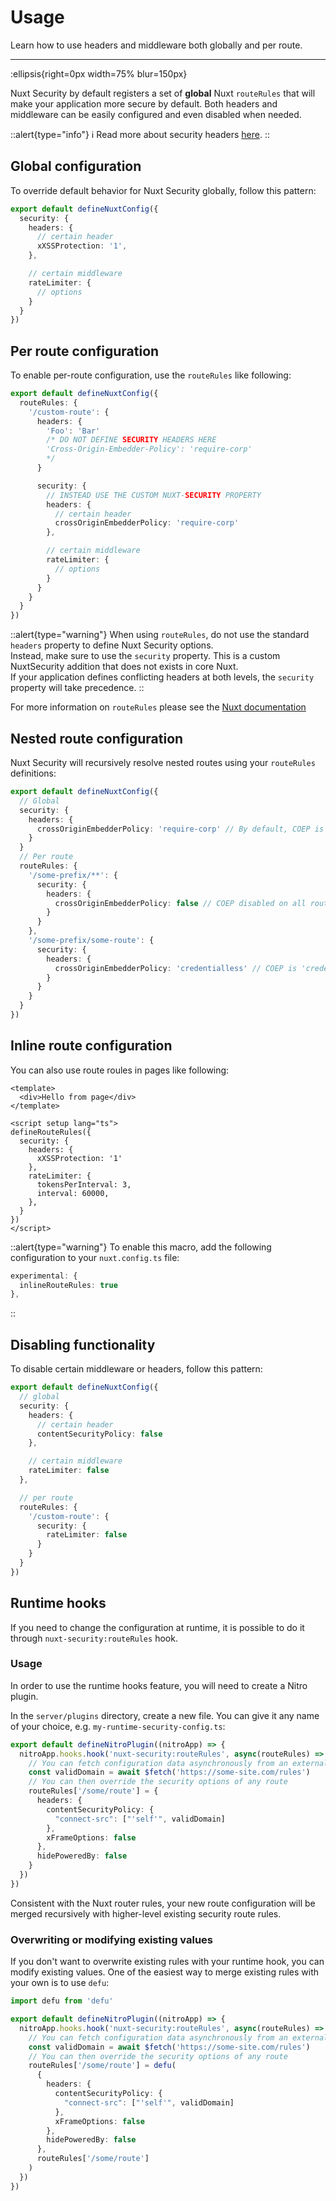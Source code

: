 # Usage

Learn how to use headers and middleware both globally and per route.

---

:ellipsis{right=0px width=75% blur=150px}

Nuxt Security by default registers a set of **global** Nuxt `routeRules` that will make your application more secure by default. Both headers and middleware can be easily configured and even disabled when needed.

::alert{type="info"}
ℹ Read more about security headers [here](https://cheatsheetseries.owasp.org/cheatsheets/Nodejs_Security_Cheat_Sheet.html#use-appropriate-security-headers).
::

## Global configuration

To override default behavior for Nuxt Security globally, follow this pattern:

```ts
export default defineNuxtConfig({
  security: {
    headers: {
      // certain header
      xXSSProtection: '1',
    },

    // certain middleware
    rateLimiter: {
      // options
    }
  }
})
```

## Per route configuration

To enable per-route configuration, use the `routeRules` like following:

```ts
export default defineNuxtConfig({
  routeRules: {
    '/custom-route': {
      headers: {
        'Foo': 'Bar'
        /* DO NOT DEFINE SECURITY HEADERS HERE
        'Cross-Origin-Embedder-Policy': 'require-corp'
        */
      }

      security: {
        // INSTEAD USE THE CUSTOM NUXT-SECURITY PROPERTY
        headers: {
          // certain header
          crossOriginEmbedderPolicy: 'require-corp'
        },

        // certain middleware
        rateLimiter: {
          // options
        }
      }
    }
  }
})
```

::alert{type="warning"}
When using `routeRules`, do not use the standard `headers` property to define Nuxt Security options.
<br>
Instead, make sure to use the `security` property. This is a custom NuxtSecurity addition that does not exists in core Nuxt.
<br>
If your application defines conflicting headers at both levels, the `security` property will take precedence.
::

For more information on `routeRules` please see the [Nuxt documentation](https://nuxt.com/docs/guide/concepts/rendering#hybrid-rendering)

## Nested route configuration

Nuxt Security will recursively resolve nested routes using your `routeRules` definitions:

```ts
export default defineNuxtConfig({
  // Global
  security: {
    headers: {
      crossOriginEmbedderPolicy: 'require-corp' // By default, COEP is 'require-corp'
    }
  }
  // Per route
  routeRules: {
    '/some-prefix/**': {
      security: {
        headers: {
          crossOriginEmbedderPolicy: false // COEP disabled on all routes beginning with /some-prefix/
        }
      }
    },
    '/some-prefix/some-route': {
      security: {
        headers: {
          crossOriginEmbedderPolicy: 'credentialless' // COEP is 'credentialless' on /some-prefix/some-route
        }
      }
    }
  }
})
```


## Inline route configuration

You can also use route roules in pages like following:

```vue
<template>
  <div>Hello from page</div>
</template>

<script setup lang="ts">
defineRouteRules({
  security: {
    headers: {
      xXSSProtection: '1'
    },
    rateLimiter: {
      tokensPerInterval: 3,
      interval: 60000,
    },
  }
})
</script>
```

::alert{type="warning"}
To enable this macro, add the following configuration to your `nuxt.config.ts` file:

```ts
experimental: {
  inlineRouteRules: true
},
```

::

## Disabling functionality

To disable certain middleware or headers, follow this pattern:

```ts
export default defineNuxtConfig({
  // global
  security: {
    headers: {
      // certain header
      contentSecurityPolicy: false
    },

    // certain middleware
    rateLimiter: false
  },

  // per route
  routeRules: {
    '/custom-route': {
      security: {
        rateLimiter: false
      }
    }
  }
})
```

## Runtime hooks

If you need to change the configuration at runtime, it is possible to do it through `nuxt-security:routeRules` hook.

### Usage

In order to use the runtime hooks feature, you will need to create a Nitro plugin.

In the `server/plugins` directory, create a new file.
You can give it any name of your choice, e.g. `my-runtime-security-config.ts`:

```ts
export default defineNitroPlugin((nitroApp) => {
  nitroApp.hooks.hook('nuxt-security:routeRules', async(routeRules) => {
    // You can fetch configuration data asynchronously from an external source
    const validDomain = await $fetch('https://some-site.com/rules')
    // You can then override the security options of any route
    routeRules['/some/route'] = { 
      headers: {
        contentSecurityPolicy: {
          "connect-src": ["'self'", validDomain]
        },
        xFrameOptions: false
      },
      hidePoweredBy: false
    }
  })
})
```

Consistent with the Nuxt router rules, your new route configuration will be merged recursively with higher-level existing security route rules.


### Overwriting or modifying existing values

If you don't want to overwrite existing rules with your runtime hook, you can modify existing values.
One of the easiest way to merge existing rules with your own is to use `defu`:

```ts
import defu from 'defu'

export default defineNitroPlugin((nitroApp) => {
  nitroApp.hooks.hook('nuxt-security:routeRules', async(routeRules) => {
    // You can fetch configuration data asynchronously from an external source
    const validDomain = await $fetch('https://some-site.com/rules')
    // You can then override the security options of any route
    routeRules['/some/route'] = defu(
      { 
        headers: {
          contentSecurityPolicy: {
            "connect-src": ["'self'", validDomain]
          },
          xFrameOptions: false
        },
        hidePoweredBy: false
      },
      routeRules['/some/route']
    )
  })
})
```
